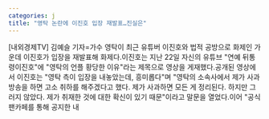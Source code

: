 ```yaml
---
categories: j
title: "영탁 논란에 이진호 입장 재발표…진실은"
---
```

[내외경제TV] 김예슬 기자=가수 영탁이 최근 유튜버 이진호와 법적 공방으로 화제인 가운데 이진호가 입장을 재발표해 화제다.이진호는 지난 22일 자신의 유튜브 "연예 뒤통령이진호"에 "영탁의 언플 황당한 이유"라는 제목으로 영상을 게재했다.공개된 영상에서 이진호는 "영탁 측이 입장을 내놓았는데, 흥미롭다"며 "영탁의 소속사에서 제가 사과방송을 하면 고소 취하를 해주겠다고 했다. 제가 사과하면 모든 게 정리된다. 하지만 그러지 않았다. 제가 취재한 것에 대한 확신이 있기 때문"이라고 말문을 열었다.이어 "공식 팬카페를 통해 공지한 내